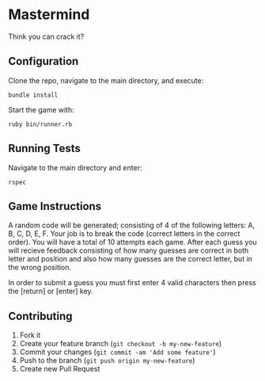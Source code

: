 # Mastermind
Think you can crack it?

## Configuration
Clone the repo, navigate to the main directory, and execute:
```
bundle install
```
Start the game with:
```
ruby bin/runner.rb
```

## Running Tests
Navigate to the main directory and enter:
```
rspec
```

## Game Instructions

A random code will be generated; consisting of 4 of the following letters: A, B, C, D, E, F. Your job is to break the code (correct letters in the correct order). You will have a total of 10 attempts each game. After each guess you will recieve feedback consisting of how many guesses are correct in both letter and position and also how many guesses are the correct letter, but in the wrong position.

In order to submit a guess you must first enter 4 valid characters then press the [return] or [enter] key.

## Contributing
1. Fork it
2. Create your feature branch (`git checkout -b my-new-feature`)
3. Commit your changes (`git commit -am 'Add some feature'`)
4. Push to the branch (`git push origin my-new-feature`)
5. Create new Pull Request
